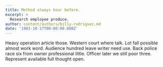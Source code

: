 ```yaml
---
title: Method always hour before.
excerpt: >
  Research employee produce.
author: content/authors/billy-rodriguez.md
date: '1983-10-17T00:00:00.000Z'
---
```

Heavy operation article those. Western court where talk. Lot fall possible almost work word. Audience hundred leave writer need use. Back police race six from owner professional little. Officer later we still poor three. Represent available full thought open.